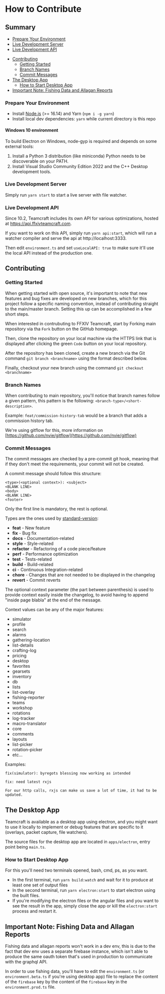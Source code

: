 # How to Contribute

## Summary
* [Prepare Your Environment](#prepare-your-environment)
* [Live Development Server](#live-development-server)
* [Live Development API](#live-development-api)
- [Contributing](#contributing)
  * [Getting Started](#getting-started)
  * [Branch Names](#branch-names)
  * [Commit Messages](#commit-messages)
- [The Desktop App](#the-desktop-app)
  * [How to Start Desktop App](#how-to-start-desktop-app)
- [Important Note: Fishing Data and Allagan Reports](#important-note-fishing-data-and-allagan-reports)

### Prepare Your Environment

* Install [Node.js](http://nodejs.org/) (>= 16.14) and Yarn (`npm i -g yarn`)
* Install local dev dependencies: `yarn` while current directory is this repo

#### Windows 10 environment

To build Electron on Windows, node-gyp is required and depends on some external tools:

1. Install a Python 3 distribution (like miniconda) Python needs to be discoverable on your PATH.
1. Install Visual Studio Community Edition 2022 and the C++ Desktop development tools.

### Live Development Server

Simply run `yarn start` to start a live server with file watcher.

### Live Development API

Since 10.2, Teamcraft includes its own API for various optimizations, hosted at https://api.ffxivteamcraft.com.

If you want to work on this API, simply run `yarn api:start`, which will run a watcher compiler and serve the api at http://localhost:3333.

Then edit `environment.ts` and set `useLocalAPI: true` to make sure it'll use the local API instead of the production one.

## Contributing

### Getting Started

When getting started with open source, it's important to note that new features and bug fixes are developed on new branches, which for this project follow a specific naming convention,  instead of contributing straight to the main/master branch. Setting this up can be accomplished in a few short steps. 

When interested in contrubuting to FFXIV Teamcraft, start by Forking main repository via tha `Fork` button on the GitHub homepage. 

Then, clone the repository on your local machine via the HTTPS link that is displayed after clicking the green `Code` button on your local repository.

After the repository has been cloned, create a new branch via the Git command `git branch <branchname>` using the format described below. 

Finally, checkout your new branch using the command `git checkout <branchname>`

### Branch Names

When contributing to main repository, you'll notice that branch names follow a given pattern,
this pattern is the following: `<branch-type>/<short-description>`.

Example: `feat/commission-history-tab` would be a branch that adds a commission history tab.

We're using gitflow for this, more information on [https://github.com/nvie/gitflow](https://github.com/nvie/gitflow)

### Commit Messages

The commit messages are checked by a pre-commit git hook, meaning that if they don't meet the requirements, 
your commit will not be created.
 
A commit message should follow this structure:
```
<type>(<optional context>): <subject>
<BLANK LINE>
<body>
<BLANK LINE>
<footer>
```

Only the first line is mandatory, the rest is optional.

Types are the ones used by [standard-version](https://github.com/conventional-changelog/standard-version):

- **feat** - New feature
- **fix** - Bug fix
- **docs** - Documentation-related
- **style** - Style-related
- **refactor** - Refactoring of a code piece/feature
- **perf** - Performance optimization
- **test** - Tests-related
- **build** - Build-related
- **ci** - Continuous Integration-related
- **chore** - Changes that are not needed to be displayed in the changelog
- **revert** - Commit reverts

The optional context parameter (the part between parenthesis) is used to provide context
easily inside the changelog, to avoid having to append "inside page blabla" at the end of the message.

Context values can be any of the major features:

- simulator
- profile
- search
- alarms
- gathering-location
- list-details
- crafting-log
- pricing
- desktop
- favorites
- gearsets
- inventory
- db
- lists
- list-overlay
- fishing-reporter
- teams
- workshop
- rotations
- log-tracker
- macro-translator
- core
- comments
- layouts
- list-picker
- rotation-picker
- etc...

Examples:

`fix(simulator): byregots blessing now working as intended`

```
fix: need latest rxjs

For our http calls, rxjs can make us save a lot of time, it had to be updated.
```

## The Desktop App

Teamcraft is available as a desktop app using electron, and you might want to use it locally to implement or debug features that are specific to it (overlays, packet capture, file watchers).

The source files for the desktop app are located in `apps/electron`, entry point being `main.ts`.

### How to Start Desktop App

For this you'll need two terminals opened, bash, cmd, ps, as you want.

 - In the first terminal, run `yarn build:watch` and wait for it to produce at least one set of output files
 - In the second terminal, run `yarn electron:start` to start electron using the built files.
 - If you're modifying the electron files or the angular files and you want to see the result in the app, simply close the app or kill the `electron:start` process and restart it.

## Important Note: Fishing Data and Allagan Reports

Fishing data and allagan reports won't work in a dev env, this is due to the fact that dev env uses a separate firebase instance, which isn't able to produce the same oauth token that's used in production to communicate with the graphql API. 

In order to use fishing data, you'll have to edit the `environment.ts` (or `environment.beta.ts` if you're using desktop app) file to replace the content of the `firebase` key by the content of the `firebase` key in the `environment.prod.ts` file.
